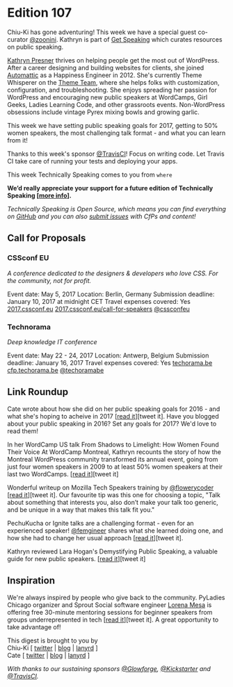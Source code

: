 # Edition 107

Chiu-Ki has gone adventuring! This week we have a special guest co-curator [@zoonini](http://twitter.con/zoonini). Kathryn is part of [Get Speaking](https://getspeak.in/) which curates resources on public speaking.

[Kathryn Presner](https://kpresner.com/) thrives on helping people get the most out of WordPress. After a career designing and building websites for clients, she joined [Automattic](https://automattic.com/) as a Happiness Engineer in 2012. She's currently Theme Whisperer on the [Theme Team](https://themeshaper.com/), where she helps folks with customization, configuration, and troubleshooting. She enjoys spreading her passion for WordPress and encouraging new public speakers at WordCamps, Girl Geeks, Ladies Learning Code, and other grassroots events. Non-WordPress obsessions include vintage Pyrex mixing bowls and growing garlic.

This week we have setting public speaking goals for 2017, getting to 50% women speakers, the most challenging talk format - and what you can learn from it!

Thanks to this week's sponsor [@TravisCI](http://twitter.com/travisci)! Focus on writing code. Let Travis CI take care of running your tests and deploying your apps.

This week Technically Speaking comes to you from `where`

**We’d really appreciate your support for a future edition of Technically Speaking [[more info](http://www.techspeak.email/sponsorship/)].**  

*Technically Speaking is Open Source, which means you can find everything on [GitHub](https://github.com/catehstn/technically-speaking/) and you can also [submit issues](https://github.com/catehstn/technically-speaking/issues/new) with CfPs and content!*  

## Call for Proposals

### CSSconf EU
*A conference dedicated to the designers & developers who love CSS. For the community, not for profit.* 
 
Event date: May 5, 2017
Location: Berlin, Germany
Submission deadline: January 10, 2017 at midnight CET
Travel expenses covered: Yes
[2017.cssconf.eu](http://2017.cssconf.eu/)
[2017.cssconf.eu/call-for-speakers](http://2017.cssconf.eu/call-for-speakers/)
[@cssconfeu](https://twitter.com/cssconfeu)

### Technorama
*Deep knowledge IT conference* 
 
Event date: May 22 - 24, 2017
Location: Antwerp, Belgium
Submission deadline: January 16, 2017
Travel expenses covered: Yes
[techorama.be](http://techorama.be/)
[cfp.techorama.be](http://cfp.techorama.be)
[@techoramabe](https://twitter.com/techoramabe)


## Link Roundup

Cate wrote about how she did on her public speaking goals for 2016 - and what she's hoping to acheive in 2017 [[read it](https://cate.blog/2016/12/15/2016-speaking-and-2017-goals/)][tweet it]. Have you blogged about your public speaking in 2016? Set any goals for 2017? We'd love to read them!

In her WordCamp US talk From Shadows to Limelight: How Women Found Their Voice At WordCamp Montreal, Kathryn recounts the story of how the Montreal WordPress community transformed its annual event, going from just four women speakers in 2009 to at least 50% women speakers at their last two WordCamps. [[read it](https://kpresner.com/2016/12/12/women-wordcamp-montreal/)][tweet it]

Wonderful writeup on Mozilla Tech Speakers training by [@flowerycoder](http://twitter.com/flowerycoder) [[read it](https://alaashaheen.wordpress.com/2016/10/10/mozilla-tech-speaking-meetup-in-berlin/)][tweet it]. Our favourite tip was this one for choosing a topic, "Talk about something that interests you, also don’t make your talk too generic, and be unique in a way that makes this talk fit you."

PechuKucha or Ignite talks are a challenging format - even for an experienced speaker! [@femgineer](http://twitter.com/femgineer) shares what she learned doing one, and how she had to change her usual approach [[read it](http://femgineer.com/2016/10/lightning-talks-make-better-presenter/)][tweet it].

Kathryn reviewed Lara Hogan's Demystifying Public Speaking, a valuable guide for new public speakers. [[read it](https://getspeak.in/2016/12/17/demystifying-public-speaking/)][tweet it]

## Inspiration

We're always inspired by people who give back to the community. PyLadies Chicago organizer and Sprout Social software engineer [Lorena Mesa](http://lorenamesa.com/) is offering free 30-minute mentoring sessions for beginner speakers from groups underrepresented in tech [[read it](https://goo.gl/tngkmk)][tweet it]. A great opportunity to take advantage of!


This digest is brought to you by  
Chiu-Ki [ [twitter](https://twitter.com/chiuki) | [blog](http://blog.sqisland.com/) | [lanyrd](http://lanyrd.com/profile/chiuki/) ]  
Cate [ [twitter](https://twitter.com/catehstn) | [blog](http://www.catehuston.com/blog/) | [lanyrd](http://lanyrd.com/profile/catehstn/) ]

*With thanks to our sustaining sponsors [@Glowforge](http://twitter.com/glowforge), [@Kickstarter](http://twitter.com/kickstarter) and [@TravisCI](http://twitter.com/travisci).*

